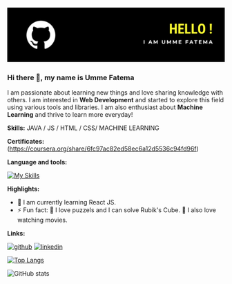 ![](https://github.com/ummeFA/ummeFA/blob/main/banner-gh.png)

### Hi there 👋, my name is Umme Fatema
I am passionate about learning new things and love sharing knowledge with others. I am interested in **Web Development** and started to explore this field using various tools and libraries. I am also enthusiast about **Machine Learning** and thrive to learn more everyday!

**Skills:** JAVA / JS / HTML / CSS/ MACHINE LEARNING

**Certificates:** (https://coursera.org/share/6fc97ac82ed58ec6a12d5536c94fd96f)

**Language and tools:** 

[![My Skills](https://skills.thijs.gg/icons?i=java,python,js,nodejs,html,css)](https://skills.thijs.gg)

**Highlights:**
- 🌱 I am currently learning React JS. 
- ⚡ Fun fact:  🧩 I love puzzels and I can solve Rubik's Cube. 🎥 I also love watching movies. 

**Links:**

[<img src='https://cdn.jsdelivr.net/npm/simple-icons@3.0.1/icons/github.svg' alt='github' height='40'>](https://github.com/ummeFA)  [<img src='https://cdn.jsdelivr.net/npm/simple-icons@3.0.1/icons/linkedin.svg' alt='linkedin' height='40'>](https://www.linkedin.com/in/umme-fatema-052876198)  



[![Top Langs](https://github-readme-stats.vercel.app/api/top-langs/?username=ummeFA)](https://github.com/anuraghazra/github-readme-stats)

![GitHub stats](https://github-readme-stats.vercel.app/api?username=ummeFA&show_icons=true)  

  

